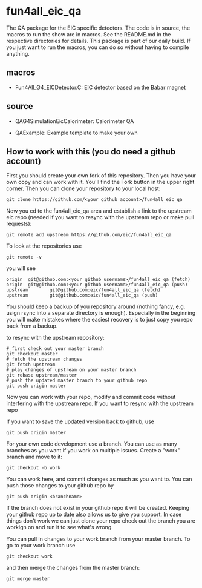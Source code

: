 # fun4all_eic_qa
The QA package for the EIC specific detectors. The code is in source, the macros to run the show are in macros. See the README.md in the respective directories for details. This package is part of our daily build. If you just want to run the macros, you can do so without having to compile anything.

## macros

  * Fun4All_G4_EICDetector.C: EIC detector based on the Babar magnet

## source

  * QAG4SimulationEicCalorimeter: Calorimeter QA

  * QAExample: Example template to make your own

## How to work with this (you do need a github account)

  First you should create your own fork of this repository. Then you have your own copy and can work with it. You'll find the Fork button in the upper right corner. Then you can clone your repository to your local host:

```
git clone https://github.com/<your github account>/fun4all_eic_qa
```

Now you cd to the fun4all_eic_qa area and establish a link to the upstream eic repo (needed if you want to resync with the upstream repo or make pull requests):

```
git remote add upstream https://github.com/eic/fun4all_eic_qa
```

To look at the repositories use

```
git remote -v
```

you will see

```
origin  git@github.com:<your github username>/fun4all_eic_qa (fetch)
origin  git@github.com:<your github username>/fun4all_eic_qa (push)
upstream        git@github.com:eic/fun4all_eic_qa (fetch)
upstream        git@github.com:eic/fun4all_eic_qa (push)
```

You should keep a backup of you repository around (nothing fancy, e.g. usign rsync into a separate directory is enough). Especially in the beginning you will make mistakes where the easiest recovery is to just copy you repo back from a backup.

to resync with the upstream repository:

```
# first check out your master branch
git checkout master
# fetch the upstream changes
git fetch upstream
# play changes of upstream on your master branch
git rebase upstream/master
# push the updated master branch to your github repo
git push origin master
```

Now you can work with your repo, modify and commit code without interfering with the upstream repo. If you want to resync with the upstream repo

If you want to save the updated version back to github, use

```
git push origin master
```

For your own code development use a branch. You can use as many branches as you want if you work on multiple issues. Create a "work" branch and move to it:

```
git checkout -b work
```

You can work here, and commit changes as much as you want to. You can push those changes to your github repo by

```
git push origin <branchname>
```

If the branch does not exist in your github repo it will be created. Keeping your github repo up to date also allows us to give you support. In case things don't work we can just clone your repo check out the branch you are workign on and run it to see what's wrong.

You can pull in changes to your work branch from your master branch. To go to your work branch use

```
git checkout work
```

and then merge the changes from the master branch:

```
git merge master
```
